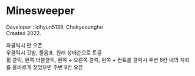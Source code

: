 # Minesweeper
   
Developer : ldhyun5139, Chakyeoungho   
Created 2022.   
   
좌클릭시 판 오픈   
우클릭시 깃발, 물음표, 원래 상태순으로 토글   
휠 클릭, 왼쪽 더블클릭, 왼쪽 + 오른쪽 클릭, 왼쪽 + 컨트롤 클릭시 주변 8칸 내의 지뢰를 올바르게 찾았으면 주변 8칸 오픈   
